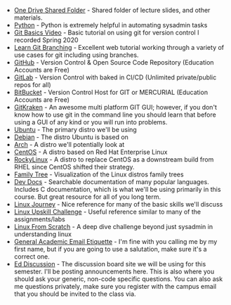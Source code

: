 * [One Drive Shared Folder](https://csuchico-my.sharepoint.com/:f:/g/personal/bcdixon_csuchico_edu/EqgYNZNl5rhNj0luZ-uhU14BXW8rbXNeDvVdmYHUHZ_aFA?e=pR47w7) - Shared folder of lecture slides, and other materials.
* [Python](https://www.python.org/) - Python is extremely helpful in automating sysadmin tasks
* [Git Basics Video](https://www.youtube.com/watch?v=0JgyAJMvZlY&feature=youtu.be) - Basic tutorial on using git for version control I recorded Spring 2020
* [Learn Git Branching](https://learngitbranching.js.org/) - Excellent web tutorial working through a variety of use cases for git including using branches.
* [GitHub](https://github.com/) - Version Control & Open Source Code Repository (Education Accounts are Free)
* [GitLab](https://gitlab.com/) - Version Control with baked in CI/CD (Unlimited private/public repos for all)
* [BitBucket](https://bitbucket.org) - Version Control Host for GIT or MERCURIAL (Education Accounts are Free)
* [GitKraken](https://www.gitkraken.com/) - An awesome multi platform GIT GUI; however, if you don't know how to use git in the command line you should learn that before using a GUI of any kind or you will run into problems.
* [Ubuntu](http://ubuntu.com) - The primary distro we'll be using
* [Debian](https://www.debian.org/) - The distro Ubuntu is based on
* [Arch](https://archlinux.org/) - A distro we'll potentially look at
* [CentOS](https://www.centos.org/) - A distro based on Red Hat Enterprise Linux
* [RockyLinux](https://rockylinux.org/) - A distro to replace CentOS as a downstream build from RHEL since CentOS shifted their strategy.
* [Family Tree](https://distrowatch.com/images/other/distro-family-tree.png) - Visualization of the Linux distros family trees
* [Dev Docs](http://devdocs.io/) - Searchable documentation of many popular languages. Includes C documentation, which is what we'll be using primarily in this course. But great resource for all of you long term.
* [Linux Journey](https://linuxjourney.com/) - Nice reference for many of the basic skills we'll discuss
* [Linux Upskill Challenge](https://linuxupskillchallenge.com/) - Useful reference similar to many of the assignments/labs
* [Linux From Scratch](https://www.linuxfromscratch.org/) - A deep dive challenge beyond just sysadmin in understanding linux
* [General Academic Email Etiquette](https://medium.com/@lportwoodstacer/how-to-email-your-professor-without-being-annoying-af-cf64ae0e4087#.h9ipxkg5z) - I'm fine with you calling me by my first name, but if you are going to use a salutation, make sure it's a correct one.
* [Ed Discussion](https://edstem.org/) - The discussion board site we will be using for this semester. I'll be posting announcements here. This is also where you should ask your generic, non-code specific questions. You can also ask me questions privately, make sure you register with the campus email that you should be invited to the class via.
